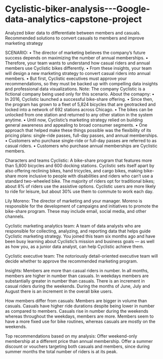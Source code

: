 # Cyclistic-biker-analysis---Google-data-analytics-capstone-project
Analyzed biker data to differentiate between members and casuals. Recommended solutions to convert casuals to members and improve marketing strategy


SCENARIO: 
•	The director of marketing believes the company’s future success depends on maximizing the number of annual memberships. 
•	Therefore, your team wants to understand how casual riders and annual members use Cyclistic bikes differently. 
•	From these insights, your team will design a new marketing strategy to convert casual riders into annual members. 
•	But first, Cyclistic executives must approve your recommendations, so they must be backed up with compelling data insights and professional data visualizations.
Note: The company Cyclistic is a fictional company being used only for this scenario.
About the comapny: 
•	In 2016, Cyclistic launched a successful bike-share offering. 
•	Since then, the program has grown to a fleet of 5,824 bicycles that are geotracked and locked into a network of 692 stations across Chicago. 
•	The bikes can be unlocked from one station and returned to any other station in the system anytime. 
•	Until now, Cyclistic’s marketing strategy relied on building general awareness and appealing to broad consumer segments. 
•	One approach that helped make these things possible was the flexibility of its pricing plans: single-ride passes, full-day passes, and annual memberships. 
•	Customers who purchase single-ride or full-day passes are referred to as casual riders. 
•	Customers who purchase annual memberships are Cyclistic members.

Characters and teams
Cyclistic: A bike-share program that features more than 5,800 bicycles and 600 docking stations. Cyclistic sets itself apart by also offering reclining bikes, hand tricycles, and cargo bikes, making bike-share more inclusive to people with disabilities and riders who can’t use a standard two-wheeled bike. The majority of riders opt for traditional bikes; about 8% of riders use the assistive options. Cyclistic users are more likely to ride for leisure, but about 30% use them to commute to work each day.

Lily Moreno: The director of marketing and your manager. Moreno is responsible for the development of campaigns and initiatives to promote the bike-share program. These may include email, social media, and other channels.

Cyclistic marketing analytics team: A team of data analysts who are responsible for collecting, analyzing, and reporting data that helps guide Cyclistic marketing strategy. You joined this team six months ago and have been busy learning about Cyclistic’s mission and business goals — as well as how you, as a junior data analyst, can help Cyclistic achieve them.

Cyclistic executive team: The notoriously detail-oriented executive team will decide whether to approve the recommended marketing program.

Insights: 
Members are more than casual riders in number.
In all months, members are higher in number than casuals.
In weekdays members are substantially greater in number than casuals.
There is an increment in casual riders during the weekends.
During the months of June, July and August there is an increment in the overall bike users.

How members differ from casuals:
Members are bigger in volume than casuals.
Casuals have higher ride durations despite being lower in number as compared to members.
Casuals rise in number during the weekends whereas throughout the weekdays, members are more.
Members seem to have a more fixed use for bike routines, whereas casuals are mostly on the weekends.

Top recommendations based on my analysis:
Offer weekend-only membership at a different price than annual membership.
Offer a summer discount or vouchers targeting both casuals and members, since during summer months the total number of riders is at its peak.


